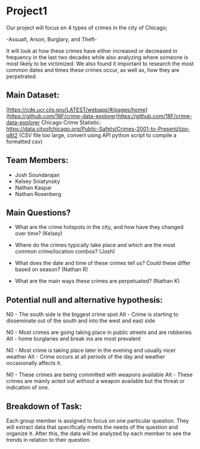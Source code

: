 # Project1
Our project will focus on 4 types of crimes in the city of Chicago;

-Assualt, Arson, Burglary, and Theft-

It will look at how these crimes have either increased or decreased in frequency in the last two decades while also analyzing where someone is most likely to be victimized. We also found it important to research the most common dates and times these crimes occur, as well as, how they are perpetrated.

## Main Dataset:
[https://cde.ucr.cjis.gov/LATEST/webapp/#/pages/home](https://github.com/18F/crime-data-explorer)https://github.com/18F/crime-data-explorer
Chicago Crime Statistic: https://data.cityofchicago.org/Public-Safety/Crimes-2001-to-Present/ijzp-q8t2 (CSV file too large, convert using API python script to compile a formatted csv)

## Team Members:
- Josh Soundarajan
- Kelsey Sniatynsky
- Nathan Kaspar 
- Nathan Rosenberg

## Main Questions?
- What are the crime hotspots in the city, and how have they changed over time? (Kelsey)

- Where do the crimes typically take place and which are the most common crime/location combos? (Josh)

- What does the date and time of these crimes tell us? Could these differ based on season? (Nathan R)

- What are the main ways these crimes are perpetuated? (Nathan K)

## Potential null and alternative hypothesis:
N0 - The south side is the biggest crime spot
Alt - Crime is starting to disseminate out of the south and into the west and east side

N0 - Most crimes are going taking place in public streets and are robberies
Alt - home burglaries and break ins are most prevalent 

N0 - Most crime is taking place later in the evening and usually nicer weather
Alt - Crime occurs at all periods of the day and weather occasionally affects it.

N0 - These crimes are being committed with weapons available
Alt - These crimes are mainly acted out without a weapon available but the threat or indication of one.


## Breakdown of Task:
Each group member is assigned to focus on one particular question. They will extract data that specifically meets the needs of the question and organize it. After this, the data will be analyzed by each member to see the trends in relation to their question. 

